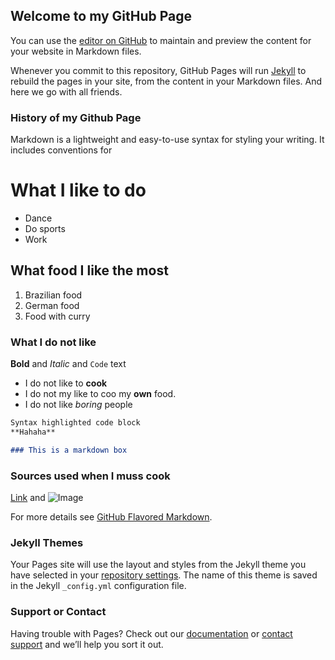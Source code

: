 ## Welcome to my GitHub Page

You can use the [editor on GitHub](https://github.com/Ksuzart/Ksuzart.github.io/edit/main/README.md) to maintain and preview the content for your website in Markdown files.

Whenever you commit to this repository, GitHub Pages will run [Jekyll](https://jekyllrb.com/) to rebuild the pages in your site, from the content in your Markdown files. And here we go with all friends.

### History of my Github Page

Markdown is a lightweight and easy-to-use syntax for styling your writing. It includes conventions for

# What I like to do
- Dance
- Do sports
- Work

## What food I like the most
1. Brazilian food
2. German food
3. Food with curry

### What I do not like
**Bold** and _Italic_ and `Code` text
- I do not like to **cook** 
- I do not my like to coo my **own** food.
- I do not like _boring_ people


```markdown
Syntax highlighted code block
**Hahaha**  

### This is a markdown box
```
### Sources used when I muss cook
[Link](url) and ![Image](src)

For more details see [GitHub Flavored Markdown](https://guides.github.com/features/mastering-markdown/).


### Jekyll Themes

Your Pages site will use the layout and styles from the Jekyll theme you have selected in your [repository settings](https://github.com/Ksuzart/Ksuzart.github.io/settings). The name of this theme is saved in the Jekyll `_config.yml` configuration file.

### Support or Contact

Having trouble with Pages? Check out our [documentation](https://docs.github.com/categories/github-pages-basics/) or [contact support](https://github.com/contact) and we’ll help you sort it out.
